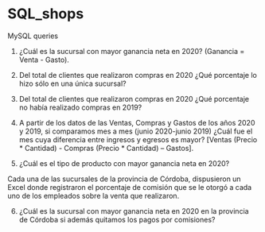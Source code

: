 # SQL_shops
MySQL queries
1) ¿Cuál es la sucursal con mayor ganancia neta en 2020? (Ganancia = Venta - Gasto).

2) Del total de clientes que realizaron compras en 2020 ¿Qué porcentaje lo hizo sólo en una única sucursal?

3) Del total de clientes que realizaron compras en 2020 ¿Qué porcentaje no había realizado compras en 2019?

4) A partir de los datos de las Ventas, Compras y Gastos de los años 2020 y 2019, si comparamos mes a mes (junio 2020-junio 2019) ¿Cuál fue el mes cuya diferencia entre ingresos y egresos es mayor? [Ventas (Precio * Cantidad) - Compras (Precio * Cantidad) – Gastos].

5) ¿Cuál es el tipo de producto con mayor ganancia neta en 2020?

Cada una de las sucursales de la provincia de Córdoba, dispusieron un Excel donde registraron el porcentaje de comisión que se le otorgó a cada uno de los empleados sobre la venta que realizaron.

6) ¿Cuál es la sucursal con mayor ganancia neta en 2020 en la provincia de Córdoba si además quitamos los pagos por comisiones?
